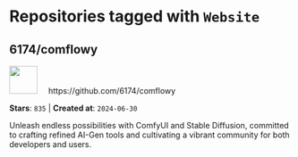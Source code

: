 # Repositories tagged with `Website`


## 6174/comflowy


<a href='https://github.com/6174/comflowy'>
<img src="https://avatars.githubusercontent.com/u/3872872?v=4" width="50" height="50"></a> &nbsp; &nbsp; https://github.com/6174/comflowy

**Stars**: `835` | **Created at**: `2024-06-30`


Unleash endless possibilities with ComfyUI and Stable Diffusion, committed to crafting refined AI-Gen tools and cultivating a vibrant community for both developers and users. 
